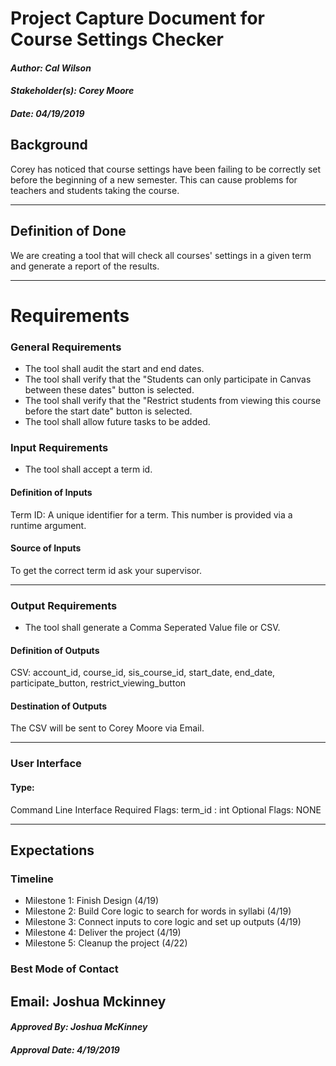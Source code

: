 # Project Capture Document for Course Settings Checker
#### *Author: Cal Wilson*
#### *Stakeholder(s): Corey Moore*
#### *Date: 04/19/2019*


## Background
Corey has noticed that course settings have been failing to be correctly set before the beginning of a new semester. This can cause problems for teachers and
students taking the course.

-----

## Definition of Done
We are creating a tool that will check all courses' settings in a given term and generate a report of the results.

-----

# Requirements

### General Requirements
- The tool shall audit the start and end dates.
- The tool shall verify that the "Students can only participate in Canvas between these dates" button is selected.
- The tool shall verify that the "Restrict students from viewing this course before the start date" button is selected.
- The tool shall allow future tasks to be added.

### Input Requirements
- The tool shall accept a term id.

#### Definition of Inputs
Term ID: A unique identifier for a term. This number is provided via a runtime argument.

#### Source of Inputs
To get the correct term id ask your supervisor.

---

### Output Requirements
- The tool shall generate a Comma Seperated Value file or CSV.

#### Definition of Outputs
CSV: account_id, course_id, sis_course_id, start_date, end_date, participate_button, restrict_viewing_button

#### Destination of Outputs
The CSV will be sent to Corey Moore via Email.

---

### User Interface

#### Type:
Command Line Interface
Required Flags: term_id : int
Optional Flags: NONE

-----

## Expectations

### Timeline

- Milestone 1: Finish Design (4/19)
- Milestone 2: Build Core logic to search for words in syllabi (4/19)
- Milestone 3: Connect inputs to core logic and set up outputs (4/19)
- Milestone 4: Deliver the project (4/19)
- Milestone 5: Cleanup the project (4/22)

### Best Mode of Contact
Email: Joshua Mckinney
-----

#### *Approved By: Joshua McKinney* 
#### *Approval Date: 4/19/2019*
